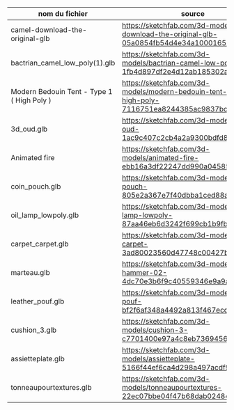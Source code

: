 | nom du fichier | source | Licence |
| --- | --- | --- |
| camel-download-the-original-glb | https://sketchfab.com/3d-models/camel-download-the-original-glb-05a0854fb54d4e34a100016545cc69e5 | CC BY Kenchoo |
| bactrian_camel_low_poly(1).glb | https://sketchfab.com/3d-models/bactrian-camel-low-poly-1fb4d897df2e4d12ab185302a36b3d5f | CC by nc sa  Nyilonelycompany |
| Modern Bedouin Tent - Type 1 ( High Poly ) | https://sketchfab.com/3d-models/modern-bedouin-tent-type-1-high-poly-7116751ea8244385ac9837bc919db50b | cc by Jamil_Khalili |
| 3d_oud.glb | https://sketchfab.com/3d-models/3d-oud-1ac9c407c2cb4a2a9300bdfd8ef19f52 | CC by sara El-sisi |
| Animated fire | https://sketchfab.com/3d-models/animated-fire-ebb16a3df22247dd990a04585de64741 | CC by Yannick Deharo |
| coin_pouch.glb | https://sketchfab.com/3d-models/coin-pouch-805e2a367e7f40dbba1ced88a48f297a | CC by Andy B |
| oil_lamp_lowpoly.glb | https://sketchfab.com/3d-models/oil-lamp-lowpoly-87aa46eb6d3242f699cb1b9fb3cfa4eb | CC by Vyacheslav_SD |
| carpet_carpet.glb | https://sketchfab.com/3d-models/carpet-carpet-3ad80023560d47748c00427be2bb3008 | CC by Mehdi Shahsavan |
| marteau.glb | https://sketchfab.com/3d-models/kcisa-hammer-02-4dc70e3b6f9c40559346e9a9ad038a5c | CC by Korea Culture Information Service Agency |
| leather_pouf.glb | https://sketchfab.com/3d-models/leather-pouf-bf2f6af348a4492a813f467ecd01b445 | CC by Valk |
| cushion_3.glb | https://sketchfab.com/3d-models/cushion-3-c7701400e97a4c8eb736945613a4cc54 | cc by Daniel.Orlando.Tapia | 
| assietteplate.glb | https://sketchfab.com/3d-models/assietteplate-5166f44ef6ca4d298a497acdf9b38a58 | CC by nc SalrunMacaod | 
|tonneaupourtextures.glb |https://sketchfab.com/3d-models/tonneaupourtextures-22ec07bbe04f47b68dab02484cb6871d | CC by Giriga | 

